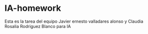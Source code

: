 # IA-homework
Esta es la tarea del equipo Javier ernesto valladares alonso y Claudia Rosalia Rodriguez Blanco para IA
